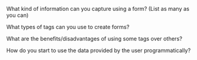 What kind of information can you capture using a form? (List as many as you can) 


What types of tags can you use to create forms?  

What are the benefits/disadvantages of using some tags over others? 

How do you start to use the data provided by the user programmatically? 

